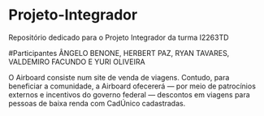 # Projeto-Integrador
Repositório dedicado para o Projeto Integrador da turma I2263TD

#Participantes
ÂNGELO BENONE, HERBERT PAZ, RYAN TAVARES, VALDEMIRO FACUNDO E YURI OLIVEIRA

O Airboard consiste num site de venda de viagens. Contudo, para beneficiar a comunidade, a Airboard ofecererá — por meio de patrocínios externos e incentivos do governo federal — descontos em viagens para pessoas de baixa renda com CadÚnico cadastradas.
